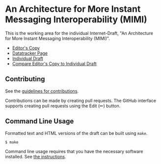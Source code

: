 # An Architecture for More Instant Messaging Interoperability (MIMI)

This is the working area for the individual Internet-Draft, "An Architecture for More Instant Messaging Interoperability (MIMI)".

* [Editor's Copy](https://bifurcation.github.io/mimi-arch/#go.draft-barnes-mimi-arch.html)
* [Datatracker Page](https://datatracker.ietf.org/doc/draft-barnes-mimi-arch)
* [Individual Draft](https://datatracker.ietf.org/doc/html/draft-barnes-mimi-arch)
* [Compare Editor's Copy to Individual Draft](https://bifurcation.github.io/mimi-arch/#go.draft-barnes-mimi-arch.diff)


## Contributing

See the
[guidelines for contributions](https://github.com/bifurcation/mimi-arch/blob/main/CONTRIBUTING.md).

Contributions can be made by creating pull requests.
The GitHub interface supports creating pull requests using the Edit (✏) button.


## Command Line Usage

Formatted text and HTML versions of the draft can be built using `make`.

```sh
$ make
```

Command line usage requires that you have the necessary software installed.  See
[the instructions](https://github.com/martinthomson/i-d-template/blob/main/doc/SETUP.md).

